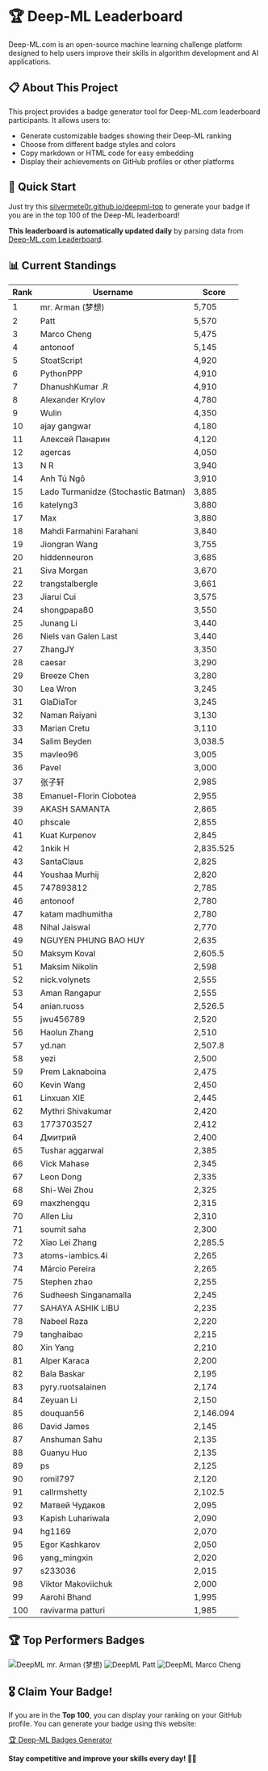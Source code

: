 # 🏆 Deep-ML Leaderboard

Deep-ML.com is an open-source machine learning challenge platform designed to help users improve their skills in algorithm development and AI applications.  

## 📋 About This Project

This project provides a badge generator tool for Deep-ML.com leaderboard participants. It allows users to:
- Generate customizable badges showing their Deep-ML ranking
- Choose from different badge styles and colors
- Copy markdown or HTML code for easy embedding
- Display their achievements on GitHub profiles or other platforms

## 🚀 Quick Start

Just try this [silvermete0r.github.io/deepml-top](https://silvermete0r.github.io/deepml-top) to generate your badge if you are in the top 100 of the Deep-ML leaderboard!

**This leaderboard is automatically updated daily** by parsing data from [Deep-ML.com Leaderboard](https://www.deep-ml.com/leaderboard).  

## 📊 Current Standings  

<!-- LEADERBOARD_START -->
| Rank | Username | Score |
|------|---------|-------|
| 1 | mr. Arman (梦想) | 5,705 |
| 2 | Patt | 5,570 |
| 3 | Marco Cheng | 5,475 |
| 4 | antonoof | 5,145 |
| 5 | StoatScript | 4,920 |
| 6 | PythonPPP | 4,910 |
| 7 | DhanushKumar .R | 4,910 |
| 8 | Alexander Krylov | 4,780 |
| 9 | Wulin | 4,350 |
| 10 | ajay gangwar | 4,180 |
| 11 | Алексей Панарин | 4,120 |
| 12 | agercas | 4,050 |
| 13 | N R | 3,940 |
| 14 | Anh Tú Ngô | 3,910 |
| 15 | Lado Turmanidze (Stochastic Batman) | 3,885 |
| 16 | katelyng3 | 3,880 |
| 17 | Max | 3,880 |
| 18 | Mahdi Farmahini Farahani | 3,840 |
| 19 | Jiongran Wang | 3,755 |
| 20 | hiddenneuron | 3,685 |
| 21 | Siva Morgan | 3,670 |
| 22 | trangstalbergle | 3,661 |
| 23 | Jiarui Cui | 3,575 |
| 24 | shongpapa80 | 3,550 |
| 25 | Junang Li | 3,440 |
| 26 | Niels van Galen Last | 3,440 |
| 27 | ZhangJY | 3,350 |
| 28 | caesar | 3,290 |
| 29 | Breeze Chen | 3,280 |
| 30 | Lea Wron | 3,245 |
| 31 | GlaDiaTor | 3,245 |
| 32 | Naman Raiyani | 3,130 |
| 33 | Marian Cretu | 3,110 |
| 34 | Salim Beyden | 3,038.5 |
| 35 | mavleo96 | 3,005 |
| 36 | Pavel | 3,000 |
| 37 | 张子轩 | 2,985 |
| 38 | Emanuel-Florin Ciobotea | 2,955 |
| 39 | AKASH SAMANTA | 2,865 |
| 40 | phscale | 2,855 |
| 41 | Kuat Kurpenov | 2,845 |
| 42 | 1nkik H | 2,835.525 |
| 43 | SantaClaus | 2,825 |
| 44 | Youshaa Murhij | 2,820 |
| 45 | 747893812 | 2,785 |
| 46 | antonoof | 2,780 |
| 47 | katam madhumitha | 2,780 |
| 48 | Nihal Jaiswal | 2,770 |
| 49 | NGUYEN PHUNG BAO HUY | 2,635 |
| 50 | Maksym Koval | 2,605.5 |
| 51 | Maksim Nikolin | 2,598 |
| 52 | nick.volynets | 2,555 |
| 53 | Aman Rangapur | 2,555 |
| 54 | anian.ruoss | 2,526.5 |
| 55 | jwu456789 | 2,520 |
| 56 | Haolun Zhang | 2,510 |
| 57 | yd.nan | 2,507.8 |
| 58 | yezi | 2,500 |
| 59 | Prem Laknaboina | 2,475 |
| 60 | Kevin Wang | 2,450 |
| 61 | Linxuan XIE | 2,445 |
| 62 | Mythri Shivakumar | 2,420 |
| 63 | 1773703527 | 2,412 |
| 64 | Дмитрий | 2,400 |
| 65 | Tushar aggarwal | 2,385 |
| 66 | Vick Mahase | 2,345 |
| 67 | Leon Dong | 2,335 |
| 68 | Shi-Wei Zhou | 2,325 |
| 69 | maxzhengqu | 2,315 |
| 70 | Allen Liu | 2,310 |
| 71 | soumit saha | 2,300 |
| 72 | Xiao Lei Zhang | 2,285.5 |
| 73 | atoms-iambics.4i | 2,265 |
| 74 | Márcio Pereira | 2,265 |
| 75 | Stephen zhao | 2,255 |
| 76 | Sudheesh Singanamalla | 2,245 |
| 77 | SAHAYA ASHIK LIBU | 2,235 |
| 78 | Nabeel Raza | 2,220 |
| 79 | tanghaibao | 2,215 |
| 80 | Xin Yang | 2,210 |
| 81 | Alper Karaca | 2,200 |
| 82 | Bala Baskar | 2,195 |
| 83 | pyry.ruotsalainen | 2,174 |
| 84 | Zeyuan Li | 2,150 |
| 85 | douquan56 | 2,146.094 |
| 86 | David James | 2,145 |
| 87 | Anshuman Sahu | 2,135 |
| 88 | Guanyu Huo | 2,135 |
| 89 | ps | 2,125 |
| 90 | romil797 | 2,120 |
| 91 | callrmshetty | 2,102.5 |
| 92 | Матвей Чудаков | 2,095 |
| 93 | Kapish Luhariwala | 2,090 |
| 94 | hg1169 | 2,070 |
| 95 | Egor Kashkarov | 2,050 |
| 96 | yang_mingxin | 2,020 |
| 97 | s233036 | 2,015 |
| 98 | Viktor Makoviichuk | 2,000 |
| 99 | Aarohi Bhand | 1,995 |
| 100 | ravivarma patturi | 1,985 |
<!-- LEADERBOARD_END -->

## 🏆 Top Performers Badges

<!-- BADGES_START -->
![DeepML mr. Arman (梦想)](https://img.shields.io/badge/dynamic/json?url=https%3A%2F%2Fraw.githubusercontent.com%2Fsilvermete0r%2Fdeepml-top%2Fmain%2Fbadges.json&query=%24.1247b1b5b9cd95e98d7ff7438207406f.label&prefix=Rank%20&style=for-the-badge&label=%F0%9F%9A%80%20DeepML&color=blue&link=https%3A%2F%2Fwww.deep-ml.com%2Fleaderboard)
![DeepML Patt](https://img.shields.io/badge/dynamic/json?url=https%3A%2F%2Fraw.githubusercontent.com%2Fsilvermete0r%2Fdeepml-top%2Fmain%2Fbadges.json&query=%24.4b6dd077a50c0d50b43cc8120a91ccd7.label&prefix=Rank%20&style=for-the-badge&label=%F0%9F%9A%80%20DeepML&color=blue&link=https%3A%2F%2Fwww.deep-ml.com%2Fleaderboard)
![DeepML Marco Cheng](https://img.shields.io/badge/dynamic/json?url=https%3A%2F%2Fraw.githubusercontent.com%2Fsilvermete0r%2Fdeepml-top%2Fmain%2Fbadges.json&query=%24.4091c1a21900bd2c7d3f4e343acddda1.label&prefix=Rank%20&style=for-the-badge&label=%F0%9F%9A%80%20DeepML&color=blue&link=https%3A%2F%2Fwww.deep-ml.com%2Fleaderboard)
<!-- BADGES_END -->

## 🎖 Claim Your Badge!  

If you are in the **Top 100**, you can display your ranking on your GitHub profile. You can generate your badge using this website:

[🏆 Deep-ML Badges Generator](https://silvermete0r.github.io/deepml-top/)

**Stay competitive and improve your skills every day! 🚀🔥**
